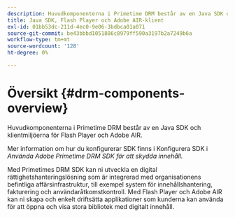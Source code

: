 ```yaml
---
description: Huvudkomponenterna i Primetime DRM består av en Java SDK och klientmiljöerna för Flash Player och Adobe AIR.
title: Java SDK, Flash Player och Adobe AIR-klient
exl-id: 01bb53dc-211d-4ec0-9e06-3bdbca01a071
source-git-commit: be43bbbd1051886c8979ff590a3197b2a7249b6a
workflow-type: tm+mt
source-wordcount: '128'
ht-degree: 0%

---
```


# Översikt {#drm-components-overview}

Huvudkomponenterna i Primetime DRM består av en Java SDK och klientmiljöerna för Flash Player och Adobe AIR.

Mer information om hur du konfigurerar SDK finns i Konfigurera SDK i *Använda Adobe Primetime DRM SDK för att skydda innehåll.*

Med Primetimes DRM SDK kan ni utveckla en digital rättighetshanteringslösning som är integrerad med organisationens befintliga affärsinfrastruktur, till exempel system för innehållshantering, fakturering och användaråtkomstkontroll. Med Flash Player och Adobe AIR kan ni skapa och enkelt driftsätta applikationer som kunderna kan använda för att öppna och visa stora bibliotek med digitalt innehåll.

